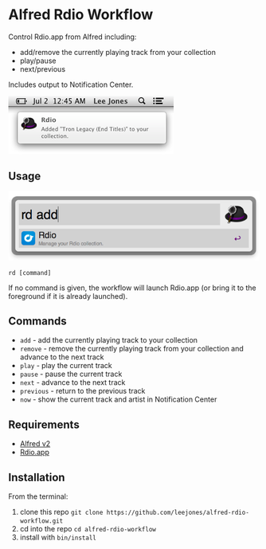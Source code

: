 # Alfred Rdio Workflow

Control Rdio.app from Alfred including:

* add/remove the currently playing track from your collection
* play/pause
* next/previous

Includes output to Notification Center.

![Rdio Alfred Workflow in Notification Center](docs/notification.png)

## Usage

![Rdio Alfred Workflow Usage](docs/usage.png)

	rd [command]

If no command is given, the workflow will launch Rdio.app (or bring it to the foreground if it is already launched).

## Commands

* `add` - add the currently playing track to your collection
* `remove` - remove the currently playing track from your collection and advance to the next track
* `play` - play the current track
* `pause` - pause the current track
* `next` - advance to the next track
* `previous` - return to the previous track
* `now` - show the current track and artist in Notification Center

## Requirements

* [Alfred v2](http://www.alfredapp.com)
* [Rdio.app](http://www.rdio.com/apps/)

## Installation

From the terminal:

1. clone this repo `git clone https://github.com/leejones/alfred-rdio-workflow.git`
2. cd into the repo `cd alfred-rdio-workflow`
2. install with `bin/install`
